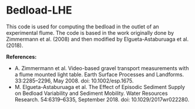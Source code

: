 # Bedload-LHE
 
This code is used for computing the bedload in the outlet of an experimental flume. The code is based in the work originally done by Zimmermann et al. (2008) and then modified by Elgueta-Astaburuaga et al. (2018).








**References:** 
- A. Zimmermann et al. Video-based gravel transport measurements with a flume mounted light table. Earth Surface Processes and Landforms. 33:2285–2296, May 2008. doi: 10.1002/esp.1675.
- M. Elgueta-Astaburuaga et al. The Effect of Episodic Sediment Supply on Bedload Variability and Sediment Mobility. Water Resources Research. 54:6319–6335, September 2018. doi: 10.1029/2017wr022280.
